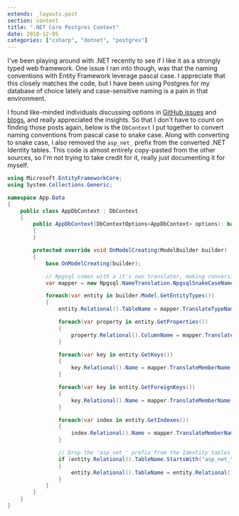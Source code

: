 ```yaml
---
extends: _layouts.post
section: content
title: ".NET Core Postgres Context"
date: 2018-12-05
categories: ["csharp", "dotnet", "postgres"]
---
```


I've been playing around with .NET recently to see if I like it as a strongly typed web framework. One issue I ran into
though, was that the naming conventions with Entity Framework leverage pascal case. I appreciate that this closely
matches the code, but I have been using Postgres for my database of choice lately and case-sensitive naming is a pain
in that environment.

I found like-minded individuals discussing options in [GitHub issues](https://github.com/aspnet/EntityFrameworkCore/issues/5159#issuecomment-376112332)
and [blogs](https://andrewlock.net/customising-asp-net-core-identity-ef-core-naming-conventions-for-postgresql/),
and really appreciated the insights. So that I don't have to count on finding those posts again, below is the `DbContext`
I put together to convert naming conventions from pascal case to snake case. Along with converting to snake case, I
also removed the `asp_net_` prefix from the converted .NET Identity tables. This code is almost entirely copy-pasted from the
other sources, so I'm not trying to take credit for it, really just documenting it for myself.

```cs
using Microsoft.EntityFrameworkCore;
using System.Collections.Generic;

namespace App.Data
{
    public class AppDbContext : DbContext
    {
        public AppDbContext(DbContextOptions<AppDbContext> options): base(options)
        {
        }

        protected override void OnModelCreating(ModelBuilder builder)
        {
            base.OnModelCreating(builder);

            // Npgsql comes with a it's own translator, making conversion easy
            var mapper = new Npgsql.NameTranslation.NpgsqlSnakeCaseNameTranslator();

            foreach(var entity in builder.Model.GetEntityTypes())
            {
                entity.Relational().TableName = mapper.TranslateTypeName(entity.Relational().TableName);

                foreach(var property in entity.GetProperties())
                {
                    property.Relational().ColumnName = mapper.TranslateMemberName(property.Name);
                }

                foreach(var key in entity.GetKeys())
                {
                    key.Relational().Name = mapper.TranslateMemberName(key.Relational().Name);
                }

                foreach(var key in entity.GetForeignKeys())
                {
                    key.Relational().Name = mapper.TranslateMemberName(key.Relational().Name);
                }

                foreach(var index in entity.GetIndexes())
                {
                    index.Relational().Name = mapper.TranslateMemberName(index.Relational().Name);
                }

                // Drop the 'asp_net_' prefix from the Identity tables
                if (entity.Relational().TableName.StartsWith("asp_net_"))
                {
                    entity.Relational().TableName = entity.Relational().TableName.Replace("asp_net_", string.Empty);
                }
            }
        }
    }
}
```
